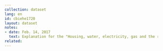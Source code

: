 ```yaml
---
collection: dataset
lang: en
id: cbiehe1720
layout: dataset
notes: 
- date: Feb. 14, 2017
  text: Explanation for the "Housing, water, electricity, gas and the rest of the fuel" - Ownership housing for households with personal (predominantly owner), the service is free, and the estimated rental value of housing accommodation has been added to the total amount. <br/> <br/> Sources <br /> Dataset for years of 1376 to 1385, exctracted from table 1 on page 16, <a href='http&#58;//www.cbi.ir/page/4730.aspx'> The results of 1385 survey of household spending in urban areas.</a> <br/> <br/> It should be noted that figures for the year 1385 is mentioned in both tables of the household budget survey results of the year 1385 and year 1394 in urban areas. The figures for "Miscellaneous goods and services" in the two tables are different. Threfore, in this dataset, figures for 1385 are extracted from the results of a survey of 1394 households in urban areas.
related:
---
```

